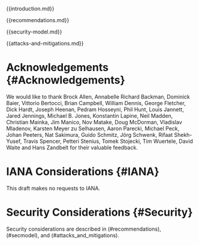 
{{introduction.md}}

{{recommendations.md}}

{{security-model.md}}

{{attacks-and-mitigations.md}}

# Acknowledgements {#Acknowledgements}

We would like to thank
Brock Allen,
Annabelle Richard Backman,
Dominick Baier,
Vittorio Bertocci,
Brian Campbell,
William Dennis,
George Fletcher,
Dick Hardt,
Joseph Heenan,
Pedram Hosseyni,
Phil Hunt,
Louis Jannett,
Jared Jennings,
Michael B. Jones,
Konstantin Lapine,
Neil Madden,
Christian Mainka,
Jim Manico,
Nov Matake,
Doug McDorman,
Vladislav Mladenov,
Karsten Meyer zu Selhausen,
Aaron Parecki,
Michael Peck,
Johan Peeters,
Nat Sakimura,
Guido Schmitz,
Jörg Schwenk,
Rifaat Shekh-Yusef,
Travis Spencer,
Petteri Stenius,
Tomek Stojecki,
Tim Wuertele,
David Waite and
Hans Zandbelt
for their valuable feedback.


# IANA Considerations {#IANA}

This draft makes no requests to IANA.


# Security Considerations {#Security}

Security considerations are described in (#recommendations), (#secmodel), and (#attacks_and_mitigations).


